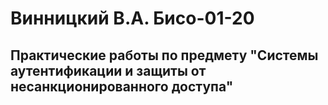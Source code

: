# Винницкий В.А. Бисо-01-20
## Практические работы по предмету "Системы аутентификации и защиты от несанкционированного доступа"
